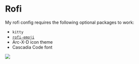 # Rofi

My rofi config requires the following optional packages to work:

- `kitty`
- [`rofi-emoji`](https://github.com/Mange/rofi-emoji)
- Arc-X-D icon theme
- Cascadia Code font

![](/home/huerta/dotfiles/images/rofi.png)